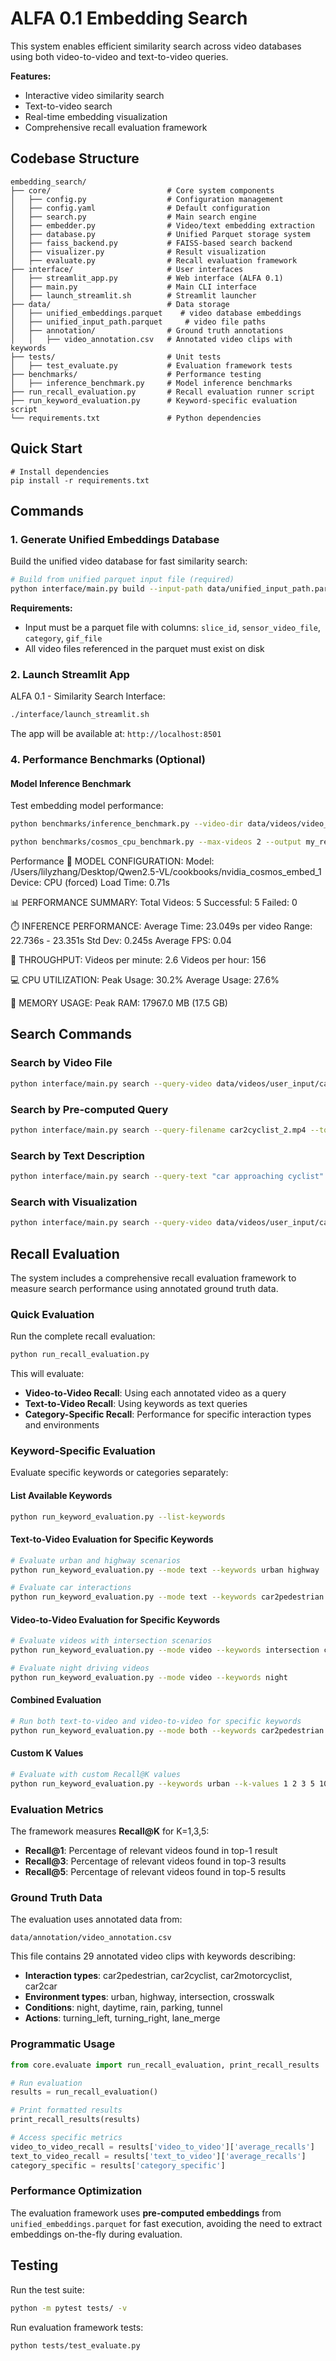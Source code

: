 # ALFA 0.1 Embedding Search

This system enables efficient similarity search across video databases using both video-to-video and text-to-video queries.

**Features:**
- Interactive video similarity search
- Text-to-video search
- Real-time embedding visualization
- Comprehensive recall evaluation framework

## Codebase Structure

```
embedding_search/
├── core/                          # Core system components
│   ├── config.py                  # Configuration management
│   ├── config.yaml                # Default configuration
│   ├── search.py                  # Main search engine
│   ├── embedder.py                # Video/text embedding extraction
│   ├── database.py                # Unified Parquet storage system
│   ├── faiss_backend.py           # FAISS-based search backend
│   ├── visualizer.py              # Result visualization
│   ├── evaluate.py                # Recall evaluation framework
├── interface/                     # User interfaces
│   ├── streamlit_app.py           # Web interface (ALFA 0.1)
│   ├── main.py                    # Main CLI interface
│   ├── launch_streamlit.sh        # Streamlit launcher
├── data/                          # Data storage
│   ├── unified_embeddings.parquet    # video database embeddings
│   ├── unified_input_path.parquet     # video file paths
│   ├── annotation/                # Ground truth annotations
│   │   ├── video_annotation.csv   # Annotated video clips with keywords
├── tests/                         # Unit tests
│   ├── test_evaluate.py           # Evaluation framework tests
├── benchmarks/                    # Performance testing
│   ├── inference_benchmark.py     # Model inference benchmarks
├── run_recall_evaluation.py       # Recall evaluation runner script
├── run_keyword_evaluation.py      # Keyword-specific evaluation script
└── requirements.txt               # Python dependencies
```

## Quick Start
```
# Install dependencies
pip install -r requirements.txt
```

## Commands
### 1. Generate Unified Embeddings Database
Build the unified video database for fast similarity search:

```bash
# Build from unified parquet input file (required)
python interface/main.py build --input-path data/unified_input_path.parquet
```

**Requirements:**
- Input must be a parquet file with columns: `slice_id`, `sensor_video_file`, `category`, `gif_file`
- All video files referenced in the parquet must exist on disk

### 2. Launch Streamlit App
ALFA 0.1 -  Similarity Search Interface:

```bash
./interface/launch_streamlit.sh
```

The app will be available at: `http://localhost:8501`

### 4. Performance Benchmarks (Optional)

#### Model Inference Benchmark
Test embedding model performance:

```bash
python benchmarks/inference_benchmark.py --video-dir data/videos/video_database/ --max-videos 5

python benchmarks/cosmos_cpu_benchmark.py --max-videos 2 --output my_results.json
```
Performance
🤖 MODEL CONFIGURATION:
   Model: /Users/lilyzhang/Desktop/Qwen2.5-VL/cookbooks/nvidia_cosmos_embed_1
   Device: CPU (forced)
   Load Time: 0.71s

📊 PERFORMANCE SUMMARY:
   Total Videos: 5
   Successful: 5
   Failed: 0

⏱️  INFERENCE PERFORMANCE:
   Average Time: 23.049s per video
   Range: 22.736s - 23.351s
   Std Dev: 0.245s
   Average FPS: 0.04

🚀 THROUGHPUT:
   Videos per minute: 2.6
   Videos per hour: 156

💻 CPU UTILIZATION:
   Peak Usage: 30.2%
   Average Usage: 27.6%

🧠 MEMORY USAGE:
   Peak RAM: 17967.0 MB (17.5 GB)

## Search Commands

### Search by Video File
```bash
python interface/main.py search --query-video data/videos/user_input/car2cyclist_2.mp4 --top-k 5
```

### Search by Pre-computed Query
```bash
python interface/main.py search --query-filename car2cyclist_2.mp4 --top-k 5
```

### Search by Text Description
```bash
python interface/main.py search --query-text "car approaching cyclist" --top-k 5
```

### Search with Visualization
```bash
python interface/main.py search --query-video data/videos/user_input/car2cyclist_2.mp4 --visualize
```

## Recall Evaluation

The system includes a comprehensive recall evaluation framework to measure search performance using annotated ground truth data.

### Quick Evaluation
Run the complete recall evaluation:
```bash
python run_recall_evaluation.py
```

This will evaluate:
- **Video-to-Video Recall**: Using each annotated video as a query
- **Text-to-Video Recall**: Using keywords as text queries  
- **Category-Specific Recall**: Performance for specific interaction types and environments

### Keyword-Specific Evaluation
Evaluate specific keywords or categories separately:

#### List Available Keywords
```bash
python run_keyword_evaluation.py --list-keywords
```

#### Text-to-Video Evaluation for Specific Keywords
```bash
# Evaluate urban and highway scenarios
python run_keyword_evaluation.py --mode text --keywords urban highway

# Evaluate car interactions
python run_keyword_evaluation.py --mode text --keywords car2pedestrian car2cyclist
```

#### Video-to-Video Evaluation for Specific Keywords
```bash
# Evaluate videos with intersection scenarios
python run_keyword_evaluation.py --mode video --keywords intersection crosswalk

# Evaluate night driving videos
python run_keyword_evaluation.py --mode video --keywords night
```

#### Combined Evaluation
```bash
# Run both text-to-video and video-to-video for specific keywords
python run_keyword_evaluation.py --mode both --keywords car2pedestrian urban
```

#### Custom K Values
```bash
# Evaluate with custom Recall@K values
python run_keyword_evaluation.py --keywords urban --k-values 1 2 3 5 10
```

### Evaluation Metrics
The framework measures **Recall@K** for K=1,3,5:
- **Recall@1**: Percentage of relevant videos found in top-1 result
- **Recall@3**: Percentage of relevant videos found in top-3 results
- **Recall@5**: Percentage of relevant videos found in top-5 results

### Ground Truth Data
The evaluation uses annotated data from:
```
data/annotation/video_annotation.csv
```

This file contains 29 annotated video clips with keywords describing:
- **Interaction types**: car2pedestrian, car2cyclist, car2motorcyclist, car2car
- **Environment types**: urban, highway, intersection, crosswalk
- **Conditions**: night, daytime, rain, parking, tunnel
- **Actions**: turning_left, turning_right, lane_merge

### Programmatic Usage
```python
from core.evaluate import run_recall_evaluation, print_recall_results

# Run evaluation
results = run_recall_evaluation()

# Print formatted results
print_recall_results(results)

# Access specific metrics
video_to_video_recall = results['video_to_video']['average_recalls']
text_to_video_recall = results['text_to_video']['average_recalls']
category_specific = results['category_specific']
```

### Performance Optimization
The evaluation framework uses **pre-computed embeddings** from `unified_embeddings.parquet` for fast execution, avoiding the need to extract embeddings on-the-fly during evaluation.

## Testing

Run the test suite:
```bash
python -m pytest tests/ -v
```

Run evaluation framework tests:
```bash
python tests/test_evaluate.py
```

